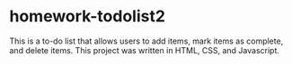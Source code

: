 # homework-todolist2

This is a to-do list that allows users to add items, mark items as complete, and delete items. This project was written in HTML, CSS, and Javascript. 
